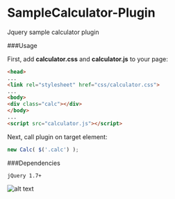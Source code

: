 # SampleCalculator-Plugin
Jquery sample calculator plugin

###Usage

First, add **calculator.css** and **calculator.js** to your page:

```html
<head>
...
<link rel="stylesheet" href="css/calculator.css">
...
<body>
<div class="calc"></div>
</body>
...
<script src="calculator.js"></script>
```

Next, call plugin on target element:

```js
new Calc( $('.calc') );
```

###Dependencies
```
jQuery 1.7+
```

![alt text](http://i.imgur.com/aS9zXPR.png "Caclulator")



